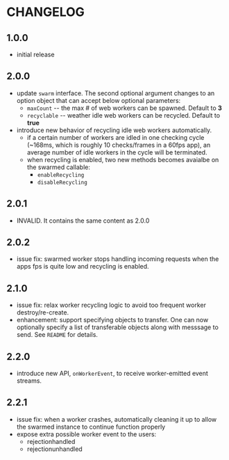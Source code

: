# CHANGELOG

## 1.0.0
- initial release

## 2.0.0
- update `swarm` interface. The second optional argument changes to an option object that can accept below optional parameters:
  - `maxCount` -- the max # of web workers can be spawned. Default to **3**
  - `recyclable` -- weather idle web workers can be recycled. Default to **true**
- introduce new behavior of recycling idle web workers automatically.
  - if a certain number of workers are idled in one checking cycle (~168ms, which is roughly 10 checks/frames in a 60fps app), an average number of idle workers in the cycle will be terminated.
  - when recycling is enabled, two new methods becomes avaialbe on the swarmed callable:
    - `enableRecycling`
    - `disableRecycling`

## 2.0.1
- INVALID. It contains the same content as 2.0.0

## 2.0.2
- issue fix: swarmed worker stops handling incoming requests when the apps fps is quite low and recycling is enabled.

## 2.1.0
- issue fix: relax worker recycling logic to avoid too frequent worker destroy/re-create.
- enhancement: support specifying objects to transfer. One can now optionally specify a list of transferable objects along with messsage to send. See `README` for details.

## 2.2.0
- introduce new API, `onWorkerEvent`, to receive worker-emitted event streams.

## 2.2.1
- issue fix: when a worker crashes, automatically cleaning it up to allow the swarmed instance to continue function properly
- expose extra possible worker event to the users:
  - rejectionhandled
  - rejectionunhandled
